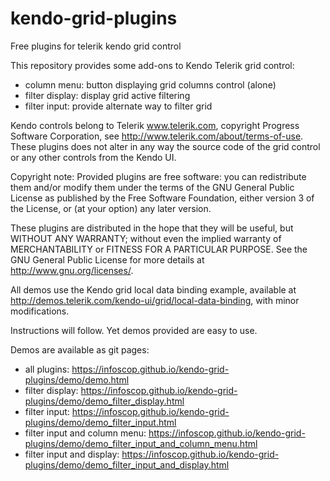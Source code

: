 # kendo-grid-plugins
Free plugins for telerik kendo grid control

This repository provides some add-ons to Kendo Telerik grid control:
- column menu: button displaying grid columns control (alone)
- filter display: display grid active filtering
- filter input: provide alternate way to filter grid

Kendo controls belong to Telerik www.telerik.com, copyright Progress Software Corporation, see http://www.telerik.com/about/terms-of-use. These plugins does not alter in any way the source code of the grid control or any other controls from the Kendo UI.

Copyright note:
Provided plugins are free software: you can redistribute them and/or modify them under the terms of the GNU General Public License as published by the Free Software Foundation, either version 3 of the License, or (at your option) any later version.

These plugins are distributed in the hope that they will be useful, but WITHOUT ANY WARRANTY; without even the implied warranty of MERCHANTABILITY or FITNESS FOR A PARTICULAR PURPOSE. See the GNU General Public License for more details at http://www.gnu.org/licenses/.

All demos use the Kendo grid local data binding example, available at http://demos.telerik.com/kendo-ui/grid/local-data-binding, with minor modifications.

Instructions will follow. Yet demos provided are easy to use.

Demos are available as git pages:
- all plugins: https://infoscop.github.io/kendo-grid-plugins/demo/demo.html
- filter display: https://infoscop.github.io/kendo-grid-plugins/demo/demo_filter_display.html
- filter input: https://infoscop.github.io/kendo-grid-plugins/demo/demo_filter_input.html
- filter input and column menu: https://infoscop.github.io/kendo-grid-plugins/demo/demo_filter_input_and_column_menu.html
- filter input and display: https://infoscop.github.io/kendo-grid-plugins/demo/demo_filter_input_and_display.html
